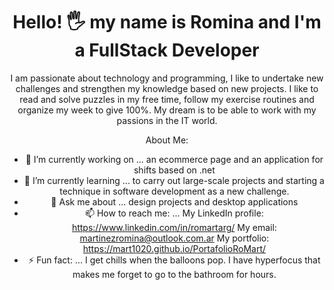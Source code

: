 

<div id="header" align="center">
    <h1 align="center"> Hello! 🖐 my name is Romina and I'm a FullStack Developer</h1>
<div>    
    I am passionate about technology and programming, I like to undertake new challenges and strengthen my knowledge based on new projects.
    I like to read and solve puzzles in my free time, follow my exercise routines and organize my week to give 100%. 
    My dream is to be able to work with my passions in the IT world.
    

About Me:

- 🔭 I’m currently working on ...
    an ecommerce page and an application for shifts based on .net
- 🌱 I’m currently learning ... 
    to carry out large-scale projects and starting a technique in software development as a new challenge.
- 💬 Ask me about ...
    design projects and desktop applications
- 📫 How to reach me: ... 
    My LinkedIn profile: https://www.linkedin.com/in/romartarg/
    My email: martinezromina@outlook.com.ar
    My portfolio: https://mart1020.github.io/PortafolioRoMart/
- ⚡ Fun fact: ... 
    I get chills when the balloons pop.
    I have hyperfocus that makes me forget to go to the bathroom for hours.

